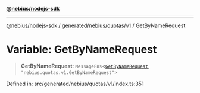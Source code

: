 [**@nebius/nodejs-sdk**](../../../../../README.md)

***

[@nebius/nodejs-sdk](../../../../../README.md) / [generated/nebius/quotas/v1](../README.md) / GetByNameRequest

# Variable: GetByNameRequest

> **GetByNameRequest**: `MessageFns`\<[`GetByNameRequest`](../interfaces/GetByNameRequest.md), `"nebius.quotas.v1.GetByNameRequest"`\>

Defined in: src/generated/nebius/quotas/v1/index.ts:351
